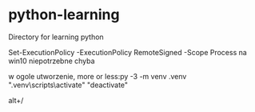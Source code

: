 # python-learning
Directory for learning python 

Set-ExecutionPolicy -ExecutionPolicy RemoteSigned -Scope Process
    na win10 niepotrzebne chyba

w ogole utworzenie, more or less:py -3 -m venv .venv
".venv\scripts\activate"
"deactivate" 

alt+/